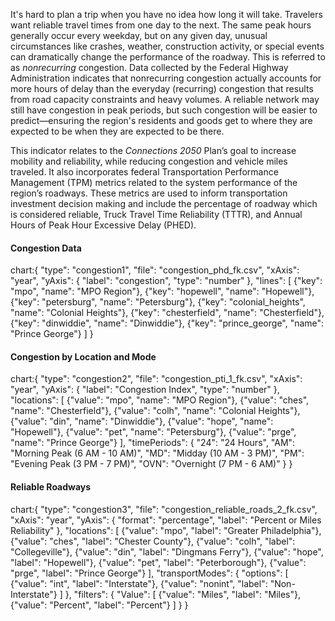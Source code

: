 It's hard to plan a trip when you have no idea how long it will take. Travelers want reliable travel times from one day to the next. The same peak hours generally occur every weekday, but on any given day, unusual circumstances like crashes, weather, construction activity, or special events can dramatically change the performance of the roadway. This is referred to as _nonrecurring_ congestion. Data collected by the Federal Highway Administration indicates that nonrecurring congestion actually accounts for more hours of delay than the everyday (recurring) congestion that results from road capacity constraints and heavy volumes. A reliable network may still have congestion in peak periods, but such congestion will be easier to predict—ensuring the region's residents and goods get to where they are expected to be when they are expected to be there.

This indicator relates to the _Connections 2050_ Plan’s goal to increase mobility and reliability, while reducing congestion and vehicle miles traveled. It also incorporates federal Transportation Performance Management (TPM) metrics related to the system performance of the region’s roadways. These metrics are used to inform transportation investment decision making and include the percentage of roadway which is considered reliable, Truck Travel Time Reliability (TTTR), and Annual Hours of Peak Hour Excessive Delay (PHED).

#### Congestion Data

chart:{
"type": "congestion1",
"file": "congestion_phd_fk.csv",
"xAxis": "year",
"yAxis": {
"label": "congestion",
"type": "number"
},
"lines": [
{"key": "mpo", "name": "MPO Region"},
{"key": "hopewell", "name": "Hopewell"},
{"key": "petersburg", "name": "Petersburg"},
{"key": "colonial_heights", "name": "Colonial Heights"},
{"key": "chesterfield", "name": "Chesterfield"},
{"key": "dinwiddie", "name": "Dinwiddie"},
{"key": "prince_george", "name": "Prince George"}
]
}

#### Congestion by Location and Mode

chart:{
"type": "congestion2",
"file": "congestion_pti_1_fk.csv",
"xAxis": "year",
"yAxis": {
"label": "Congestion Index",
"type": "number"
},
"locations": [
{"value": "mpo", "name": "MPO Region"},
{"value": "ches", "name": "Chesterfield"},
{"value": "colh", "name": "Colonial Heights"},
{"value": "din", "name": "Dinwiddie"},
{"value": "hope", "name": "Hopewell"},
{"value": "pet", "name": "Petersburg"},
{"value": "prge", "name": "Prince George"}
],
"timePeriods": {
"24": "24 Hours",
"AM": "Morning Peak (6 AM - 10 AM)",
"MD": "Midday (10 AM - 3 PM)",
"PM": "Evening Peak (3 PM - 7 PM)",
"OVN": "Overnight (7 PM - 6 AM)"
}
}

#### Reliable Roadways

chart:{
"type": "congestion3",
"file": "congestion_reliable_roads_2_fk.csv",
"xAxis": "year",
"yAxis": {
"format": "percentage",
"label": "Percent or Miles Reliability"
},
"locations": [
{"value": "mpo", "label": "Greater Philadelphia"},
{"value": "ches", "label": "Chester County"},
{"value": "colh", "label": "Collegeville"},
{"value": "din", "label": "Dingmans Ferry"},
{"value": "hope", "label": "Hopewell"},
{"value": "pet", "label": "Peterborough"},
{"value": "prge", "label": "Prince George"}
],
"transportModes": {
"options": [
{"value": "int", "label": "Interstate"},
{"value": "nonint", "label": "Non-Interstate"}
]
},
"filters": {
"Value": [
{"value": "Miles", "label": "Miles"},
{"value": "Percent", "label": "Percent"}
]
}
}
